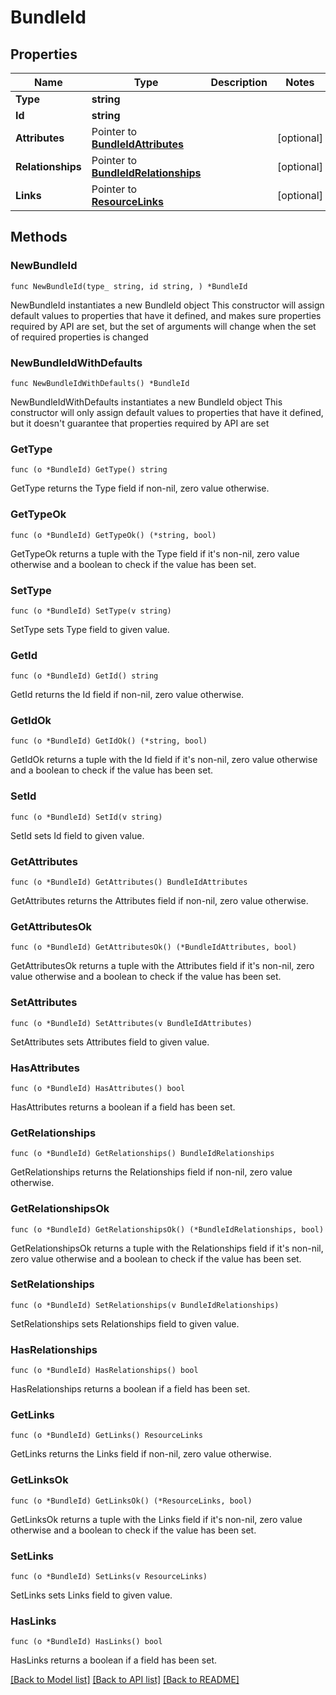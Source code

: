 # BundleId

## Properties

Name | Type | Description | Notes
------------ | ------------- | ------------- | -------------
**Type** | **string** |  | 
**Id** | **string** |  | 
**Attributes** | Pointer to [**BundleIdAttributes**](BundleIdAttributes.md) |  | [optional] 
**Relationships** | Pointer to [**BundleIdRelationships**](BundleIdRelationships.md) |  | [optional] 
**Links** | Pointer to [**ResourceLinks**](ResourceLinks.md) |  | [optional] 

## Methods

### NewBundleId

`func NewBundleId(type_ string, id string, ) *BundleId`

NewBundleId instantiates a new BundleId object
This constructor will assign default values to properties that have it defined,
and makes sure properties required by API are set, but the set of arguments
will change when the set of required properties is changed

### NewBundleIdWithDefaults

`func NewBundleIdWithDefaults() *BundleId`

NewBundleIdWithDefaults instantiates a new BundleId object
This constructor will only assign default values to properties that have it defined,
but it doesn't guarantee that properties required by API are set

### GetType

`func (o *BundleId) GetType() string`

GetType returns the Type field if non-nil, zero value otherwise.

### GetTypeOk

`func (o *BundleId) GetTypeOk() (*string, bool)`

GetTypeOk returns a tuple with the Type field if it's non-nil, zero value otherwise
and a boolean to check if the value has been set.

### SetType

`func (o *BundleId) SetType(v string)`

SetType sets Type field to given value.


### GetId

`func (o *BundleId) GetId() string`

GetId returns the Id field if non-nil, zero value otherwise.

### GetIdOk

`func (o *BundleId) GetIdOk() (*string, bool)`

GetIdOk returns a tuple with the Id field if it's non-nil, zero value otherwise
and a boolean to check if the value has been set.

### SetId

`func (o *BundleId) SetId(v string)`

SetId sets Id field to given value.


### GetAttributes

`func (o *BundleId) GetAttributes() BundleIdAttributes`

GetAttributes returns the Attributes field if non-nil, zero value otherwise.

### GetAttributesOk

`func (o *BundleId) GetAttributesOk() (*BundleIdAttributes, bool)`

GetAttributesOk returns a tuple with the Attributes field if it's non-nil, zero value otherwise
and a boolean to check if the value has been set.

### SetAttributes

`func (o *BundleId) SetAttributes(v BundleIdAttributes)`

SetAttributes sets Attributes field to given value.

### HasAttributes

`func (o *BundleId) HasAttributes() bool`

HasAttributes returns a boolean if a field has been set.

### GetRelationships

`func (o *BundleId) GetRelationships() BundleIdRelationships`

GetRelationships returns the Relationships field if non-nil, zero value otherwise.

### GetRelationshipsOk

`func (o *BundleId) GetRelationshipsOk() (*BundleIdRelationships, bool)`

GetRelationshipsOk returns a tuple with the Relationships field if it's non-nil, zero value otherwise
and a boolean to check if the value has been set.

### SetRelationships

`func (o *BundleId) SetRelationships(v BundleIdRelationships)`

SetRelationships sets Relationships field to given value.

### HasRelationships

`func (o *BundleId) HasRelationships() bool`

HasRelationships returns a boolean if a field has been set.

### GetLinks

`func (o *BundleId) GetLinks() ResourceLinks`

GetLinks returns the Links field if non-nil, zero value otherwise.

### GetLinksOk

`func (o *BundleId) GetLinksOk() (*ResourceLinks, bool)`

GetLinksOk returns a tuple with the Links field if it's non-nil, zero value otherwise
and a boolean to check if the value has been set.

### SetLinks

`func (o *BundleId) SetLinks(v ResourceLinks)`

SetLinks sets Links field to given value.

### HasLinks

`func (o *BundleId) HasLinks() bool`

HasLinks returns a boolean if a field has been set.


[[Back to Model list]](../README.md#documentation-for-models) [[Back to API list]](../README.md#documentation-for-api-endpoints) [[Back to README]](../README.md)


